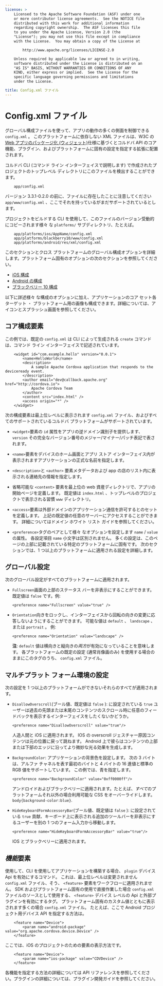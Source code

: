```yaml
---
license: >
    Licensed to the Apache Software Foundation (ASF) under one
    or more contributor license agreements.  See the NOTICE file
    distributed with this work for additional information
    regarding copyright ownership.  The ASF licenses this file
    to you under the Apache License, Version 2.0 (the
    "License"); you may not use this file except in compliance
    with the License.  You may obtain a copy of the License at

        http://www.apache.org/licenses/LICENSE-2.0

    Unless required by applicable law or agreed to in writing,
    software distributed under the License is distributed on an
    "AS IS" BASIS, WITHOUT WARRANTIES OR CONDITIONS OF ANY
    KIND, either express or implied.  See the License for the
    specific language governing permissions and limitations
    under the License.

title: Config.xml ファイル
---
```


# Config.xml ファイル

グローバル構成ファイルを使って、アプリの動作の多くの側面を制御できる `config.xml` 。 このプラットフォームに依存しない XML ファイルは、W3C の[Web アプリのパッケージ化 (ウィジェット)][1]仕様に基づくとコルドバ API のコア機能、プラグイン、およびプラットフォームに固有の設定を指定する拡張に配置されます。

 [1]: http://www.w3.org/TR/widgets/

コルドバ CLI (コマンド ライン インターフェイスで説明します) で作成されたプロジェクトのトップレベル ディレクトリにこのファイルを検出することができます。

        app/config.xml
    

バージョン 3.3.1-0.2.0 の前に、ファイルに存在したことに注意してください `app/www/config.xml` 、ここでそれを持っているがまだサポートされているとします。

プロジェクトをビルドする CLI を使用して、このファイルのバージョン受動的にコピーされます様々 な `platforms/` サブディレクトリ、たとえば。

        app/platforms/ios/AppName/config.xml
        app/platforms/blackberry10/www/config.xml
        app/platforms/android/res/xml/config.xml
    

このセクションとクロス プラットフォームのグローバル構成オプションを詳細します。プラットフォーム固有のオプションの次のセクションを参照してください。

*   [iOS 構成](../guide/platforms/ios/config.html)
*   [Android の構成](../guide/platforms/android/config.html)
*   [ブラックベリー 10 構成](../guide/platforms/blackberry10/config.html)

以下に詳述様々 な構成のオプションに加え、アプリケーションのコア セット各ターゲット ・ プラットフォーム用の画像も構成できます。詳細については、アイコンとスプラッシュ画面を参照してください。

## コア構成要素

この例では、既定の `config.xml` は CLI によって生成される `create` コマンドは、コマンド ライン インターフェイスで記述されています。

        <widget id="com.example.hello" version="0.0.1">
            <name>HelloWorld</name>
            <description>
                A sample Apache Cordova application that responds to the deviceready event.
            </description>
            <author email="dev@callback.apache.org" href="http://cordova.io">
                Apache Cordova Team
            </author>
            <content src="index.html" />
            <access origin="*" />
        </widget>
    

次の構成要素は最上位レベルに表示されます `config.xml` ファイル、およびすべてのサポートされているコルドバ プラットフォームがサポートされています。

*   `<widget>`要素の `id` 属性をアプリの逆ドメイン識別子を提供します、 `version` その完全なバージョン番号のメジャー/マイナー/パッチ表記で表されます。

*   `<name>`要素をデバイスのホーム画面とアプリ ストア インターフェイス内が表示されますアプリケーションの正式な名前を指定します。

*   `<description>`と `<author>` 要素メタデータおよび app の店のリスト内に表示される連絡先の情報を指定します。

*   省略可能な `<content>` 要素を最上位の web 資産ディレクトリで、アプリの開始ページを定義します。 既定値は `index.html` 、トップレベルのプロジェクトで表示される習慣 `www` ディレクトリ。

*   `<access>`要素は外部ドメインのアプリケーション通信を許可するとのセットを定義します。 上記の既定値の任意のサーバーにアクセスすることができます。 詳細についてはドメイン ホワイト リスト ガイドを参照してください。

*   `<preference>`タグのペアとして様々 なオプションを設定します `name` / `value` の属性。 各設定項目 `name` 小文字は区別されません。 多くの設定は、このページの上部に記載されている特定のプラットフォームに固有です。 次のセクションでは、1 つ以上のプラットフォームに適用される設定を詳細します。

## グローバル設定

次のグローバル設定がすべてのプラットフォームに適用されます。

*   `Fullscreen`画面の上部のステータス バーを非表示にすることができます。既定値は `false` です。例:
    
        <preference name="Fullscreen" value="true" />
        

*   `Orientation`向きをロックし、インターフェイスから回転の向きの変更に応答しないようにすることができます。 可能な値は `default` 、 `landscape` 、または `portrait` 。 例:
    
        <preference name="Orientation" value="landscape" />
        
    
    **注**: `default` 値は横向きと縦向きの*両方*が有効になっていることを意味します。 各プラットフォームの既定の設定 (通常肖像画のみ) を使用する場合のままにこのタグのうち、 `config.xml` ファイル。

## マルチプラット フォーム環境の設定

次の設定を 1 つ以上のプラットフォームができないそれらのすべてが適用されます。

*   `DisallowOverscroll`(ブール値、既定値は `false` ): に設定されている `true` ユーザーは過去の先頭または末尾のコンテンツのスクロール時に任意のフィードバックを表示するインターフェイスをしたくないかどうか。
    
        <preference name="DisallowOverscroll" value="true"/>
        
    
    人造人間と iOS に適用されます。 IOS の overscroll ジェスチャー原因コンテンツは元の位置に戻って跳ねます。 Android 上で彼らはコンテンツの上部または下部のエッジに沿ってより微妙な光る効果を生成します。

*   `BackgroundColor`: アプリケーションの背景色を設定します。 次の 3 バイトは、アルファ チャネルを表す最初のバイトと 4 バイトの 16 進値と標準の RGB 値をサポートしています。 この例では、青を指定します。
    
        <preference name="BackgroundColor" value="0xff0000ff"/>
        
    
    アンドロイドおよびブラックベリーに適用されます。たとえば、*すべて*のプラットフォームそれ以外の場合利用可能な CSS をオーバーライドします。`body{background-color:blue}`.

*   `HideKeyboardFormAccessoryBar`(ブール値、既定値は `false` ): に設定されている `true` 貢献、キーボード上に表示される追加のツールバーを非表示にするユーザーを別の 1 つのフォーム入力から移動します。
    
        <preference name="HideKeyboardFormAccessoryBar" value="true"/>
        
    
    IOS とブラックベリーに適用されます。

## *機能*要素

使用して、CLI を使用してアプリケーションを構築する場合、 `plugin` デバイス Api を有効にするコマンド。 これは、最上位レベルは変更されません `config.xml` ファイル、そう、 `<feature>` 要素をワークフローに適用されません。 SDK およびプラットフォーム固有の使用で直接作業した場合 `config.xml` ファイルのソースとして使用する、 `<feature>` デバイス レベルの Api と外部プラグインを有効にするタグ。 プラットフォーム固有のカスタム値とともに表示されます多くの場合 `config.xml` ファイル。 たとえば、ここで Android プロジェクト用デバイス API を指定する方法は。

        <feature name="Device">
            <param name="android-package" value="org.apache.cordova.device.Device" />
        </feature>
    

ここでは、iOS のプロジェクトのための要素の表示方法です。

        <feature name="Device">
            <param name="ios-package" value="CDVDevice" />
        </feature>
    

各機能を指定する方法の詳細については API リファレンスを参照してください。プラグインの詳細については、プラグイン開発ガイドを参照してください。